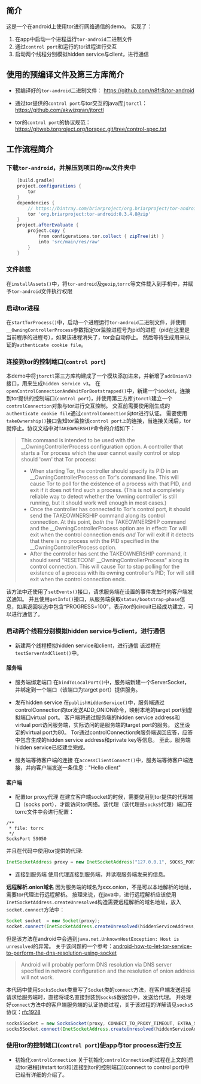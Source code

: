## 简介
这是一个在android上使用tor进行网络通信的demo。
实现了：
1. 在app中启动一个进程运行`tor-android`二进制文件
2. 通过`control port`和运行的tor进程进行交互
3. 启动两个线程分别模拟hidden service与client，进行通信

## 使用的预编译文件及第三方库简介
* 预编译好的`tor-android`二进制文件：
  https://github.com/n8fr8/tor-android
  
* 通过tor提供的`control port`与tor交互的java库`jtorctl`：
  https://github.com/akwizgran/jtorctl
  
* tor的`control port`的协议规范：
  https://gitweb.torproject.org/torspec.git/tree/control-spec.txt

## 工作流程简介
### 下载`tor-android`，并解压到项目的`raw`文件夹中
```groovy
    [build.gradle]
    project.configurations {
        tor
    }
    dependencies {
        // https://bintray.com/briarproject/org.briarproject/tor-android
        tor 'org.briarproject:tor-android:0.3.4.8@zip'
    }
    project.afterEvaluate {
        project.copy {
            from configurations.tor.collect { zipTree(it) }
            into 'src/main/res/raw'
        }
    }
```

### 文件装载
在`installAssets()`中，将`tor-android`及`geoip`,`torrc`等文件载入到手机中，并赋予`tor-android`文件执行权限

### <span id="start tor">启动tor进程</span>
在`startTorProcess()`中，启动一个进程运行`tor-android`二进制文件，并使用`__OwningControllerProcess`参数指定tor监控进程号为pid的进程（pid在这里是当前程序的进程号），如果该进程消失了，tor会自动停止。
然后等待生成用来认证的`authenticate cookie file`。

### <span id="connect to control port">连接到tor的控制端口(`control port`)</span>
本demo中将`jtorctl`第三方库构建成了一个模块添加进来，并新增了`addOnionV3`接口，用来生成`hidden service v3`。
在`openControlConnectionAndWaitForBootstrapped()`中，新建一个socket，连接到tor提供的控制端口(`control port`)，并使用第三方库`jtorctl`建立一个`controlConnection`对象与tor进行交互控制。
交互前需要使用刚生成的`authenticate cookie file`通过`controlConnection`向tor进行认证。
需要使用`takeOwnership()`接口告知tor监控该`control port上`的连接，当连接关闭后，tor就停止。协议文档中对`TAKEOWNERSHIP`命令的介绍如下：
> This command is intended to be used with the
 __OwningControllerProcess configuration option.  A controller that
 starts a Tor process which the user cannot easily control or stop
 should 'own' that Tor process:  
>   * When starting Tor, the controller should specify its PID in an
     __OwningControllerProcess on Tor's command line.  This will
     cause Tor to poll for the existence of a process with that PID,
     and exit if it does not find such a process.  (This is not a
     completely reliable way to detect whether the 'owning
     controller' is still running, but it should work well enough in
     most cases.)
>   * Once the controller has connected to Tor's control port, it
     should send the TAKEOWNERSHIP command along its control
     connection.  At this point, *both* the TAKEOWNERSHIP command and
     the __OwningControllerProcess option are in effect: Tor will
     exit when the control connection ends *and* Tor will exit if it
     detects that there is no process with the PID specified in the
     __OwningControllerProcess option.
>   * After the controller has sent the TAKEOWNERSHIP command, it
     should send "RESETCONF __OwningControllerProcess" along its
     control connection.  This will cause Tor to stop polling for the
     existence of a process with its owning controller's PID; Tor
     will still exit when the control connection ends.
         
该方法中还使用了`setEvents()`接口，请求服务端在设置的事件发生时向客户端发送通知。
并且使用`getInfo()`接口，从服务端获取`status/bootstrap-phase`信息，如果返回状态中包含“PROGRESS=100”，表示tor的circuit已经成功建立，可以进行通信了。

### 启动两个线程分别模拟hidden service与client，进行通信
* 新建两个线程模拟hidden service和client，进行通信
该过程在`testServerAndClient()`中。

#### 服务端
* 服务端绑定端口
在`bindToLocalPort()`中，服务端新建一个ServerSocket，并绑定到一个端口（该端口为target port）提供服务。

* 发布hidden service
在`publishHiddenService()`中，服务端通过controlConnection向tor发送ADD_ONION命令，映射本地的target port到虚拟端口virtual port。
客户端将通过服务端的hidden service address和virtual port访问服务端，实际访问的是服务端的target port的服务。
这里设定的virtual port为80。
Tor通过controlConnection向服务端返回应答，应答中包含生成的hidden service address和private key等信息。
至此，服务端hidden service已经建立完成。

* 服务端等待客户端的连接
在`accessClientConnect()`中，服务端等待客户端连接，并向客户端发送一条信息："Hello client"

#### 客户端
* 配置tor proxy代理
在建立客户端socket的时候，需要使用到tor提供的代理端口（socks port），才能访问tor网络。该代理（该代理是`socks5`代理）端口在torrc文件中会进行配置：
```
/**
 * file: torrc
 */
SocksPort 59050
```

并且在代码中使用tor提供的代理:
```java
InetSocketAddress proxy = new InetSocketAddress("127.0.0.1", SOCKS_PORT);
```

* 连接到服务端
使用代理连接到服务端，并读取服务端发来的信息。

**远程解析.onion域名**
因为服务端的域名为xxx.onion，不是可以本地解析的地址，需要tor代理进行远程解析。
按理来说，在java中，进行远程解析应该使用`InetSocketAddress.createUnresolved`构造需要远程解析的域名地址，放入`socket.connect`方法中：
```java
Socket socket  = new Socket(proxy);
socket.connect(InetSocketAddress.createUnresolved(hiddenServiceAddress, HIDDENSERVICE_VIRTUAL_PORT));
```
但是该方法在android中会遇到`java.net.UnknownHostException: Host is unresolved`的异常。
关于该问题的一个参考：[android-how-to-let-tor-service-to-perform-the-dns-resolution-using-socket](https://stackoverflow.com/questions/39308705/android-how-to-let-tor-service-to-perform-the-dns-resolution-using-socket)
> Android will probably perform DNS resolution via DNS server specified in network configuration and the resolution of onion address will not work.

本代码中使用`SocksSocket`类重写了`Socket`类的`connect`方法，在客户端发送连接请求给服务端时，直接将域名直接封装到`socks5`数据包中，发送给代理。
并处理好`connect`方法中的客户端服务端的认证协商过程，关于该过程的详解请见`socks5`协议：[rfc1928](https://www.ietf.org/rfc/rfc1928.txt)
```java
socks5Socket = new SocksSocket(proxy, CONNECT_TO_PROXY_TIMEOUT, EXTRA_SOCKET_TIMEOUT);
socks5Socket.connect(InetSocketAddress.createUnresolved(hiddenServiceAddress, HIDDENSERVICE_VIRTUAL_PORT));
```

### 使用tor的控制端口(`control port`)使app与tor process进行交互
* 初始化`controlConnection`
关于初始化`controlConnection`的过程在上文的[启动tor进程](#start tor)和[连接到tor的控制端口](connect to control port)中已经有详细的介绍了。




















